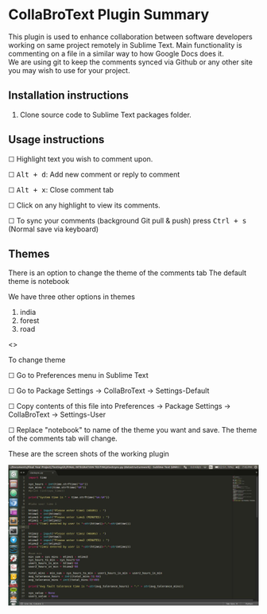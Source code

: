 # CollaBroText Plugin Summary

This plugin is used to enhance collaboration between software developers working on same project remotely in Sublime Text.
Main functionality is commenting on a file in a similar way to how Google Docs does it.   
We are using git to keep the comments synced via Github or any other site you may wish to use for your project.  

## Installation instructions
1) Clone source code to Sublime Text packages folder.



## Usage instructions

☐ Highlight text you wish to comment upon.

☐ <kbd>Alt + d</kbd>: Add new comment or reply to comment

☐ <kbd>Alt + x</kbd>: Close comment tab

☐ Click on any highlight to view its comments.

☐ To sync your comments (background Git pull & push) press <kbd> Ctrl + s</kbd> (Normal save via keyboard)


## Themes
There is an option to change the theme of the comments tab
The default theme is notebook

We have three other options in themes
  1) india
  2) forest
  3) road


<<pic of notebook theme>>

To change theme

 ☐ Go to Preferences menu in Sublime Text
  
 ☐ Go to Package Settings -> CollaBroText -> Settings-Default

 ☐ Copy contents of this file into Preferences -> Package Settings -> CollaBroText -> Settings-User
  
 ☐ Replace "notebook" to name of the theme you want and save. The theme of the comments tab will change. 

  
These are the screen shots of the working plugin

![start](5.jpg?raw=true "start")
